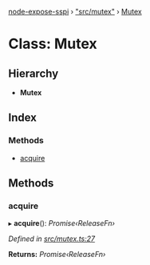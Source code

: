 [node-expose-sspi](../README.md) › ["src/mutex"](../modules/_src_mutex_.md) › [Mutex](_src_mutex_.mutex.md)

# Class: Mutex

## Hierarchy

* **Mutex**

## Index

### Methods

* [acquire](_src_mutex_.mutex.md#acquire)

## Methods

###  acquire

▸ **acquire**(): *Promise‹ReleaseFn›*

*Defined in [src/mutex.ts:27](https://github.com/jlguenego/node-expose-sspi/blob/502a4fd/src/mutex.ts#L27)*

**Returns:** *Promise‹ReleaseFn›*
